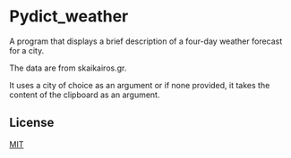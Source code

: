 # Pydict_weather

Α program that displays a brief description of a four-day weather forecast for a city. 

The data are from skaikairos.gr.

It uses a city of choice as an argument or if none provided, it takes the content of the clipboard as an argument.

## License 

[MIT](https://choosealicense.com/licenses/mit/)
